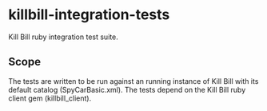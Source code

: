 
killbill-integration-tests
==========================

Kill Bill ruby integration test suite.

Scope
-----

The tests are written to be run against an running instance of Kill Bill with its default catalog (SpyCarBasic.xml). The tests depend on the Kill Bill ruby client gem (killbill_client).

